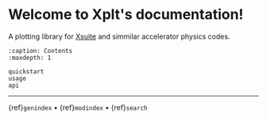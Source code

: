 
# Welcome to Xplt's documentation!

A plotting library for [Xsuite](https://github.com/xsuite) and simmilar accelerator physics codes.

```{toctree}
:caption: Contents
:maxdepth: 1

quickstart
usage
api
```

-----

{ref}`genindex` •
{ref}`modindex` •
{ref}`search`
